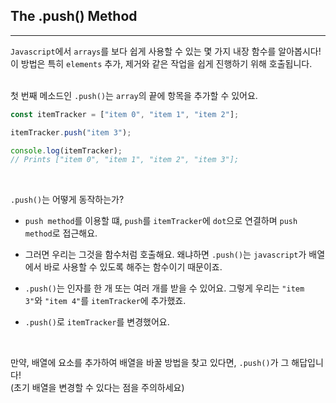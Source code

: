 ## The .push() Method
---
`Javascript`에서 `arrays`를 보다 쉽게 사용할 수 있는 몇 가지 내장 함수를 알아봅시다! 이 방법은 특히 `elements` 추가, 제거와 같은 작업을 쉽게 진행하기 위해 호출됩니다.
<br>
<br>

첫 번째 메소드인 `.push()`는 `array`의 끝에 항목을 추가할 수 있어요.
```javascript
const itemTracker = ["item 0", "item 1", "item 2"];

itemTracker.push("item 3");

console.log(itemTracker);
// Prints ["item 0", "item 1", "item 2", "item 3"];
```
<br>

`.push()`는 어떻게 동작하는가?

- `push method`를 이용할 떄, `push`를 `itemTracker`에 `dot`으로 연결하며 `push method`로 접근해요.

- 그러면 우리는 그것을 함수처럼 호출해요. 왜냐하면 `.push()`는 `javascript`가 배열에서 바로 사용할 수 있도록 해주는 함수이기 때문이죠.

- `.push()`는 인자를 한 개 또는 여러 개를 받을 수 있어요. 그렇게 우리는 `"item 3"`와 `"item 4"`를 `itemTracker`에 추가했죠.

- `.push()`로 `itemTracker`를 변경했어요.

<br>

만약, 배열에 요소를 추가하여 배열을 바꿀 방법을 찾고 있다면, `.push()`가 그 해답입니다!
<br>
(초기 배열을 변경할 수 있다는 점을 주의하세요)